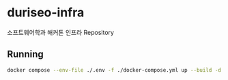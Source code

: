 # duriseo-infra
소프트웨어학과 해커톤 인프라 Repository

## Running
```sh
docker compose --env-file ./.env -f ./docker-compose.yml up --build -d
```

